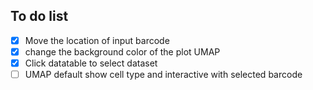 ## To do list
- [x] Move the location of input barcode
- [x] change the background color of the plot UMAP 
- [x] Click datatable to select dataset
- [ ] UMAP default show cell type and interactive with selected barcode